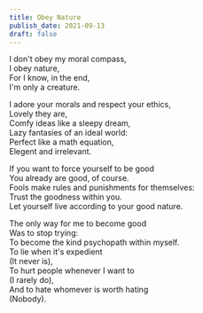 ```yaml
---
title: Obey Nature
publish_date: 2021-09-13
draft: false
---
```


I don't obey my moral compass,  
I obey nature,  
For I know, in the end,  
I'm only a creature.  

I adore your morals and respect your ethics,  
Lovely they are,  
Comfy ideas like a sleepy dream,  
Lazy fantasies of an ideal world:  
Perfect like a math equation,  
Elegent and irrelevant.  

If you want to force yourself to be good  
You already are good, of course.  
Fools make rules and punishments for themselves:  
Trust the goodness within you.  
Let yourself live according to your good nature.  

The only way for me to become good  
Was to stop trying:  
To become the kind psychopath within myself.  
To lie when it's expedient  
(It never is),  
To hurt people whenever I want to  
(I rarely do),  
And to hate whomever is worth hating  
(Nobody).  
